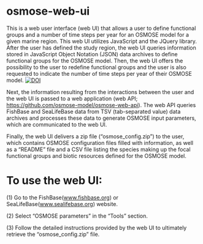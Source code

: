 # osmose-web-ui

This is a web user interface (web UI) that allows a user to define functional groups and a number of time steps per year for an OSMOSE model for a given marine region. This web UI utilizes JavaScript and the JQuery library. After the user has defined the study region, the web UI queries information stored in JavaScript Object Notation (JSON) data archives to define functional groups for the OSMOSE model. Then, the web UI offers the possibility to the user to redefine functional groups and the user is also requested to indicate the number of time steps per year of their OSMOSE model.
[![DOI](https://zenodo.org/badge/57102270.svg)](https://zenodo.org/badge/latestdoi/57102270)

Next, the information resulting from the interactions between the user and the web UI is passed to a web application (web API; https://github.com/osmose-model/osmose-web-api). The web API queries FishBase and SeaLifeBase data from TSV (tab-separated value) data archives and processes these data to generate OSMOSE input parameters, which are communicated to the web UI.

Finally, the web UI delivers a zip file (“osmose_config.zip”) to the user, which contains OSMOSE configuration files filled with information, as well as a “README” file and a CSV file listing the species making up the focal functional groups and biotic resources defined for the OSMOSE model.

# To use the web UI:

(1) Go to the FishBase(www.fishbase.org) or SeaLifeBase(www.sealifebase.org) website.

(2) Select “OSMOSE parameters” in the “Tools” section.

(3) Follow the detailed instructions provided by the web UI to ultimately retrieve the “osmose_config.zip” file.

